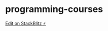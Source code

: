# programming-courses

[Edit on StackBlitz ⚡️](https://stackblitz.com/edit/programming-courses-8nfnjm)